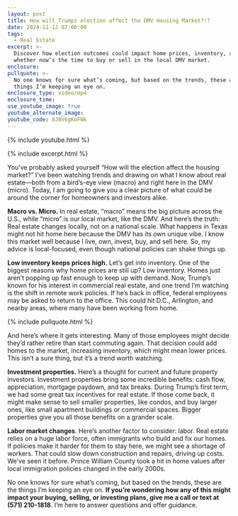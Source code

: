 ```yaml
---
layout: post
title: How will Trumps election affect the DMV Housing Market?!?
date: 2024-11-12 07:00:00
tags:
  - Real Estate
excerpt: >-
  Discover how election outcomes could impact home prices, inventory, and
  whether now’s the time to buy or sell in the local DMV market.
enclosure:
pullquote: >-
  No one knows for sure what’s coming, but based on the trends, these are the
  things I’m keeping an eye on.
enclosure_type: video/mp4
enclosure_time:
use_youtube_image: true
youtube_alternate_image:
youtube_code: 8JBV6gKoFNk
---
```

{% include youtube.html %}

{% include excerpt.html %}

You’ve probably asked yourself “How will the election affect the housing market?” I’ve been watching trends and drawing on what I know about real estate—both from a bird’s-eye view (macro) and right here in the DMV (micro). Today, I am going to give you a clear picture of what could be around the corner for homeowners and investors alike.

**Macro vs. Micro.** In real estate, “macro” means the big picture across the U.S., while “micro” is our local market, like the DMV. And here’s the truth: Real estate changes locally, not on a national scale. What happens in Texas might not hit home here because the DMV has its own unique vibe. I know this market well because I live, own, invest, buy, and sell here. So, my advice is local-focused, even though national policies can shake things up.

**Low inventory keeps prices high.** Let’s get into inventory. One of the biggest reasons why home prices are still up? Low inventory. Homes just aren’t popping up fast enough to keep up with demand. Now, Trump’s known for his interest in commercial real estate, and one trend I’m watching is the shift in remote work policies. If he’s back in office, federal employees may be asked to return to the office. This could hit D.C., Arlington, and nearby areas, where many have been working from home.

{% include pullquote.html %}

And here’s where it gets interesting. Many of those employees might decide they’d rather retire than start commuting again. That decision could add homes to the market, increasing inventory, which might mean lower prices. This isn’t a sure thing, but it’s a trend worth watching.

**Investment properties.** Here’s a thought for current and future property investors. Investment properties bring some incredible benefits: cash flow, appreciation, mortgage paydown, and tax breaks. During Trump’s first term, we had some great tax incentives for real estate. If those come back, it might make sense to sell smaller properties, like condos, and buy larger ones, like small apartment buildings or commercial spaces. Bigger properties give you all those benefits on a grander scale.

**Labor market changes**. Here’s another factor to consider: labor. Real estate relies on a huge labor force, often immigrants who build and fix our homes. If policies make it harder for them to stay here, we might see a shortage of workers. That could slow down construction and repairs, driving up costs. We’ve seen it before. Prince William County took a hit in home values after local immigration policies changed in the early 2000s.

No one knows for sure what’s coming, but based on the trends, these are the things I’m keeping an eye on. **If you’re wondering how any of this might impact your buying, selling, or investing plans, give me a call or text at (571) 210-1818**. I’m here to answer questions and offer guidance.

&nbsp;